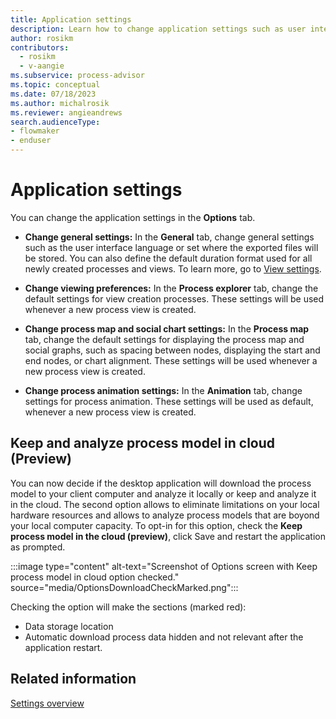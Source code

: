 ```yaml
---
title: Application settings
description: Learn how to change application settings such as user interface language or set where the exported files will be stored in Power Automate Process Mining.
author: rosikm
contributors:
  - rosikm
  - v-aangie
ms.subservice: process-advisor
ms.topic: conceptual
ms.date: 07/18/2023
ms.author: michalrosik
ms.reviewer: angieandrews
search.audienceType:
- flowmaker
- enduser
---
```


# Application settings

You can change the application settings in the **Options** tab.

- **Change general settings:** In the **General** tab, change general settings such as the user interface language or set where the exported files will be stored. You can also define the default duration format used for all newly created processes and views. To learn more, go to [View settings](view-settings.md).

- **Change viewing preferences:** In the **Process explorer** tab, change the default settings for view creation processes. These settings will be used whenever a new process view is created.

- **Change process map and social chart settings:** In the **Process map** tab, change the default settings for displaying the process map and social graphs, such as spacing between nodes, displaying the start and end nodes, or chart alignment. These settings will be used whenever a new process view is created.

- **Change process animation settings:** In the **Animation** tab, change settings for process animation. These settings will be used as default, whenever a new process view is created.

## Keep and analyze process model in cloud (Preview)

You can now decide if the desktop application will download the process model to your client computer and analyze it locally or keep and analyze it in the cloud. The second option allows to eliminate limitations on your local hardware resources and allows to analyze process models that are boyond your local computer capacity.
To opt-in for this option, check the **Keep process model in the cloud (preview)**, click Save and restart the application as prompted.

:::image type="content" alt-text="Screenshot of Options screen with Keep process model in cloud option checked." source="media/OptionsDownloadCheckMarked.png":::

Checking the option will make the sections (marked red):
- Data storage location
- Automatic download process data
hidden and not relevant after the application restart.

## Related information

[Settings overview](settings.md)


